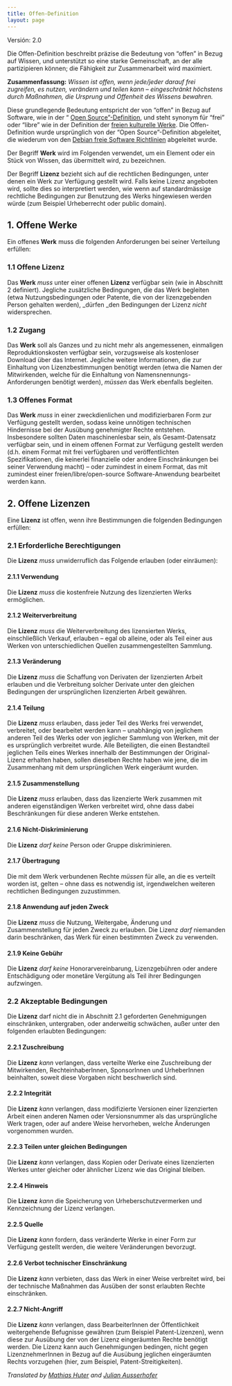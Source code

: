 ```yaml
---
title: Offen-Definition
layout: page
---
```


Versión: 2.0

Die Offen-Definition beschreibt präzise die Bedeutung von “offen” in Bezug auf Wissen, und unterstützt so eine starke Gemeinschaft, an der alle partizipieren können; die Fähigkeit zur Zusammenarbeit wird maximiert.

**Zusammenfassung:** _Wissen ist offen, wenn jede/jeder darauf frei zugreifen, es nutzen, verändern und teilen kann – eingeschränkt höchstens durch Maßnahmen, die Ursprung und Offenheit des Wissens bewahren._

Diese grundlegende Bedeutung entspricht der von “offen” in Bezug auf Software, wie in der “ [Open Source”-Definition](http://opensource.org/docs/osd), und steht synonym für “frei” oder “libre” wie in der Definition der [freien kulturelle Werke](http://freedomdefined.org/Definition/De/1.0). Die Offen-Definition wurde ursprünglich von der “Open Source”-Definition abgeleitet, die wiederum von den [Debian freie Software Richtlinien](http://www.debian.org/social_contract) abgeleitet wurde.

Der Begriff **Werk** wird im Folgenden verwendet, um ein Element oder ein Stück von Wissen, das übermittelt wird, zu bezeichnen.

Der Begriff **Lizenz** bezieht sich auf die rechtlichen Bedingungen, unter denen ein Werk zur Verfügung gestellt wird. Falls keine Lizenz angeboten wird, sollte dies so interpretiert werden, wie wenn auf standardmässige rechtliche Bedingungen zur Benutzung des Werks hingewiesen werden würde (zum Beispiel Urheberrecht oder public domain).

## 1. Offene Werke

Ein offenes **Werk** muss die folgenden Anforderungen bei seiner Verteilung erfüllen:

### 1.1 Offene Lizenz

Das **Werk** _muss_ unter einer offenen **Lizenz** verfügbar sein (wie in Abschnitt 2 definiert). Jegliche zusätzliche Bedingungen, die das Werk begleiten (etwa Nutzungsbedingungen oder Patente, die von der lizenzgebenden Person gehalten werden), _dürfen _den Bedingungen der Lizenz _nicht_ widersprechen.

### 1.2 Zugang

Das **Werk** soll als Ganzes und zu nicht mehr als angemessenen, einmaligen Reproduktionskosten verfügbar sein, vorzugsweise als kostenloser Download über das Internet. Jegliche weitere Informationen, die zur Einhaltung von Lizenzbestimmungen benötigt werden (etwa die Namen der Mitwirkenden, welche für die Einhaltung von Namensnennungs-Anforderungen benötigt werden), _müssen_ das Werk ebenfalls begleiten.

### 1.3 Offenes Format

Das **Werk** _muss_ in einer zweckdienlichen und modifizierbaren Form zur Verfügung gestellt werden, sodass keine unnötigen technischen Hindernisse bei der Ausübung genehmigter Rechte entstehen. Insbesondere sollten Daten maschinenlesbar sein, als Gesamt-Datensatz verfügbar sein, und in einem offenen Format zur Verfügung gestellt werden (d.h. einem Format mit frei verfügbaren und veröffentlichten Spezifikationen, die keinerlei finanzielle oder andere Einschränkungen bei seiner Verwendung macht) – oder zumindest in einem Format, das mit zumindest einer freien/libre/open-source Software-Anwendung bearbeitet werden kann.


## 2. Offene Lizenzen

Eine **Lizenz** ist offen, wenn ihre Bestimmungen die folgenden Bedingungen erfüllen:

### 2.1 Erforderliche Berechtigungen

Die **Lizenz** _muss_ unwiderruflich das Folgende erlauben (oder einräumen):

#### 2.1.1 Verwendung

Die **Lizenz** _muss_ die kostenfreie Nutzung des lizenzierten Werks ermöglichen.

#### 2.1.2 Weiterverbreitung

Die **Lizenz** _muss_ die Weiterverbreitung des lizensierten Werks, einschließlich Verkauf, erlauben – egal ob alleine, oder als Teil einer aus Werken von unterschiedlichen Quellen zusammengestellten Sammlung.

#### 2.1.3 Veränderung

Die **Lizenz** _muss_ die Schaffung von Derivaten der lizenzierten Arbeit erlauben und die Verbreitung solcher Derivate unter den gleichen Bedingungen der ursprünglichen lizenzierten Arbeit gewähren.

#### 2.1.4 Teilung

Die **Lizenz** _muss_ erlauben, dass jeder Teil des Werks frei verwendet, verbreitet, oder bearbeitet werden kann – unabhängig von jeglichem anderen Teil des Werks oder von jeglicher Sammlung von Werken, mit der es ursprünglich verbreitet wurde. Alle Beteiligten, die einen Bestandteil jeglichen Teils eines Werkes innerhalb der Bestimmungen der Original-Lizenz erhalten haben, sollen dieselben Rechte haben wie jene, die im Zusammenhang mit dem ursprünglichen Werk eingeräumt wurden.

#### 2.1.5 Zusammenstellung

Die **Lizenz** _muss_ erlauben, dass das lizenzierte Werk zusammen mit anderen eigenständigen Werken verbreitet wird, ohne dass dabei Beschränkungen für diese anderen Werke entstehen.

#### 2.1.6 Nicht-Diskriminierung

Die **Lizenz** _darf keine_ Person oder Gruppe diskriminieren.

#### 2.1.7 Übertragung

Die mit dem Werk verbundenen Rechte _müssen_ für alle, an die es verteilt worden ist, gelten – ohne dass es notwendig ist, irgendwelchen weiteren rechtlichen Bedingungen zuzustimmen.

#### 2.1.8 Anwendung auf jeden Zweck

Die **Lizenz** _muss_ die Nutzung, Weitergabe, Änderung und Zusammenstellung für jeden Zweck zu erlauben. Die Lizenz _darf_ niemanden darin beschränken, das Werk für  einen bestimmten Zweck zu verwenden.

#### 2.1.9 Keine Gebühr

Die **Lizenz** _darf keine_ Honorarvereinbarung, Lizenzgebühren oder andere Entschädigung oder monetäre Vergütung als Teil ihrer Bedingungen aufzwingen.

### 2.2 Akzeptable Bedingungen

Die **Lizenz** darf nicht die in Abschnitt 2.1 geforderten Genehmigungen einschränken, untergraben, oder anderweitig schwächen, außer unter den folgenden erlaubten Bedingungen:

#### 2.2.1 Zuschreibung

Die **Lizenz** _kann_ verlangen, dass verteilte Werke eine Zuschreibung der Mitwirkenden, RechteinhaberInnen, SponsorInnen und UrheberInnen beinhalten, soweit diese Vorgaben nicht beschwerlich sind.

#### 2.2.2 Integrität

Die **Lizenz** _kann_ verlangen, dass modifizierte Versionen einer lizenzierten Arbeit einen anderen Namen oder Versionsnummer als das ursprüngliche Werk tragen, oder auf andere Weise hervorheben, welche Änderungen vorgenommen wurden.

#### 2.2.3 Teilen unter gleichen Bedingungen

Die **Lizenz** _kann_ verlangen, dass Kopien oder Derivate eines lizenzierten Werkes unter gleicher oder ähnlicher Lizenz wie das Original bleiben.

#### 2.2.4 Hinweis

Die **Lizenz** _kann_ die Speicherung von Urheberschutzvermerken und Kennzeichnung der Lizenz verlangen.

#### 2.2.5 Quelle

Die **Lizenz** _kann_ fordern, dass veränderte Werke in einer Form zur Verfügung gestellt werden, die weitere Veränderungen bevorzugt.

#### 2.2.6 Verbot technischer Einschränkung

Die **Lizenz** _kann_ verbieten, dass das Werk in einer Weise verbreitet wird, bei der technische Maßnahmen das Ausüben der sonst erlaubten Rechte einschränken.

#### 2.2.7 Nicht-Angriff

Die **Lizenz** _kann_ verlangen, dass BearbeiterInnen der Öffentlichkeit weitergehende  Befugnisse gewähren (zum Beispiel Patent-Lizenzen), wenn diese zur Ausübung der von der Lizenz eingeräumten Rechte benötigt werden. Die Lizenz kann auch Genehmigungen bedingen, nicht gegen LizenznehmerInnen in Bezug auf die Ausübung jeglichen eingeräumten Rechts vorzugehen  (hier, zum Beispiel, Patent-Streitigkeiten).

_Translated by [Mathias Huter](https://twitter.com/mathiashuter) and [Julian Ausserhofer](https://twitter.com/julauss)_